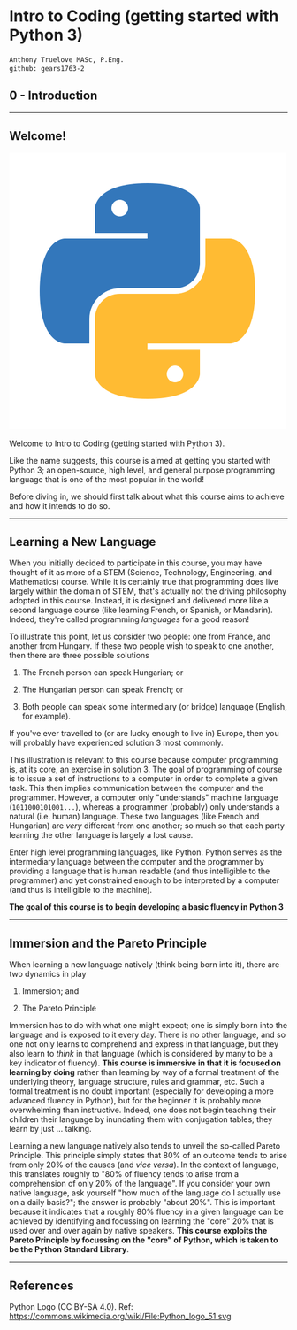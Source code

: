 # Intro to Coding (getting started with Python 3)

    Anthony Truelove MASc, P.Eng.
    github: gears1763-2


## 0 - Introduction

--------


## Welcome!

![Python_logo_51](assets/Python_logo_51.png)

Welcome to Intro to Coding (getting started with Python 3).  

Like the name suggests, this course is aimed at getting you started with Python 3; an
open-source, high level, and general purpose programming language that is one of the
most popular in the world!  

Before diving in, we should first talk about what this course aims to achieve and how 
it intends to do so.

--------


## Learning a New Language

When you initially decided to participate in this course, you may have thought of it as
more of a STEM (Science, Technology, Engineering, and Mathematics) course. While it is
certainly true that programming does live largely within the domain of STEM, that's 
actually not the driving philosophy adopted in this course. Instead, it is designed and
delivered more like a second language course (like learning French, or Spanish, or
Mandarin). Indeed, they're called programming *languages* for a good reason!  

To illustrate this point, let us consider two people: one from France, and another
from Hungary. If these two people wish to speak to one another, then there are three
possible solutions

  1. The French person can speak Hungarian; or
  
  2. The Hungarian person can speak French; or
  
  3. Both people can speak some intermediary (or bridge) language (English, for example).

If you've ever travelled to (or are lucky enough to live in) Europe, then you will
probably have experienced solution 3 most commonly.  

This illustration is relevant to this course because computer programming is, at its
core, an exercise in solution 3. The goal of programming of course is to issue a set
of instructions to a computer in order to complete a given task. This then implies 
communication between the computer and the programmer. However, a computer only
"understands" machine language (`1011000101001...`), whereas a programmer (probably) only
understands a natural (i.e. human) language. These two languages (like French and
Hungarian) are *very* different from one another; so much so that each party learning
the other language is largely a lost cause.  

Enter high level programming languages, like Python. Python serves as the intermediary 
language between the computer and the programmer by providing a language that is human 
readable (and thus intelligible to the programmer) and yet constrained enough to be
interpreted by a computer (and thus is intelligible to the machine).

**The goal of this course is to begin developing a basic fluency in Python 3**

--------


## Immersion and the Pareto Principle

When learning a new language natively (think being born into it), there are two dynamics
in play

  1. Immersion; and
  
  2. The Pareto Principle

Immersion has to do with what one might expect; one is simply born into the language and 
is exposed to it every day. There is no other language, and so one not only learns to 
comprehend and express in that language, but they also learn to *think* in that
language (which is considered by many to be a key indicator of fluency). **This course 
is immersive in that it is focused on learning by doing** rather than learning by way of 
a formal treatment of the underlying theory, language structure, rules and grammar, etc. 
Such a formal treatment is no doubt important (especially for developing a more advanced 
fluency in Python), but for the beginner it is probably more overwhelming than 
instructive. Indeed, one does not begin teaching their children their language by
inundating them with conjugation tables; they learn by just ... talking.  

Learning a new language natively also tends to unveil the so-called Pareto Principle. 
This principle simply states that 80% of an outcome tends to arise from only 20% of the
causes (and *vice versa*). In the context of language, this translates roughly to
"80% of fluency tends to arise from a comprehension of only 20% of the language". If
you consider your own native language, ask yourself "how much of the language do I
actually use on a daily basis?"; the answer is probably "about 20%". This is important
because it indicates that a roughly 80% fluency in a given language can be achieved by
identifying and focussing on learning the "core" 20% that is used over and over again by
native speakers. **This course exploits the Pareto Principle by focussing on the "core"
of Python, which is taken to be the Python Standard Library**.

--------


## References

Python Logo (CC BY-SA 4.0). Ref: <https://commons.wikimedia.org/wiki/File:Python_logo_51.svg>
